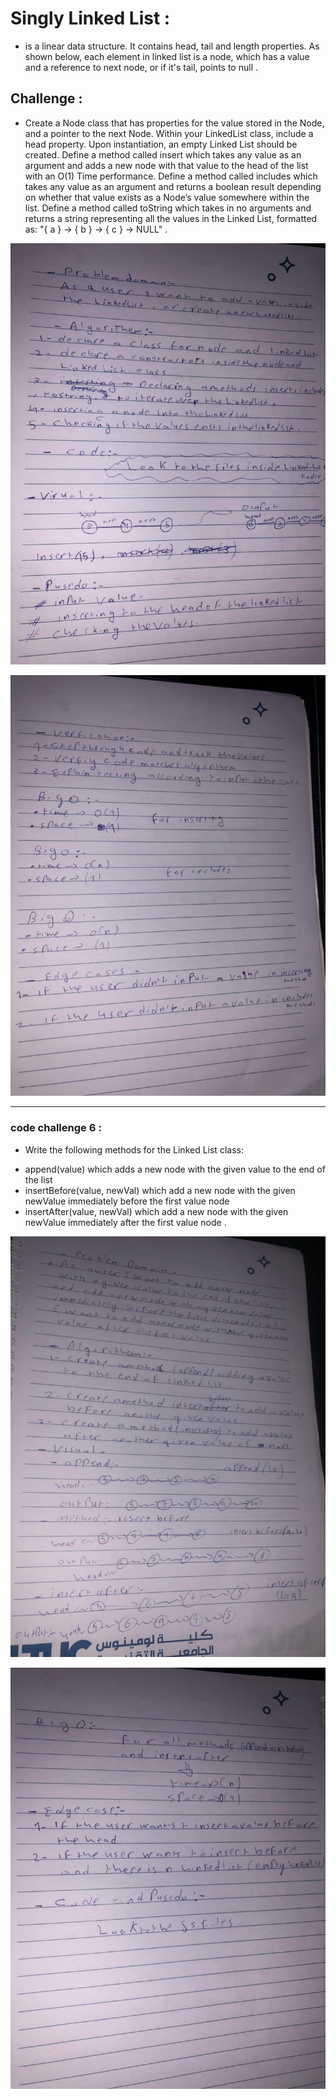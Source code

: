 # Singly Linked List : 

* is a linear data structure. It contains head, tail and length properties. As shown below, each element in linked list is a node, which has a value and a reference to next node, or if it's tail, points to null .

## Challenge : 

* Create a Node class that has properties for the value stored in the Node, and a pointer to the next Node.
Within your LinkedList class, include a head property. Upon instantiation, an empty Linked List should be created.
Define a method called insert which takes any value as an argument and adds a new node with that value to the head of the list with an O(1) Time performance.
Define a method called includes which takes any value as an argument and returns a boolean result depending on whether that value exists as a Node’s value somewhere within the list.
Define a method called toString which takes in no arguments and returns a string representing all the values in the Linked List, formatted as:
"{ a } -> { b } -> { c } -> NULL" .





![image](./assets/cc5.jpg)






![image](./assets/cc5(2).jpg)

***

### code challenge 6 :

* Write the following methods for the Linked List class:

- append(value) which adds a new node with the given value to the end of the list
- insertBefore(value, newVal) which add a new node with the given newValue immediately before the first value node
- insertAfter(value, newVal) which add a new node with the given newValue immediately after the first value node .




![image](./assets/cc6(1).jpg)





![image](./assets/cc6.jpg)
